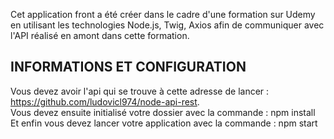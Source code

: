 Cet application front a été créer dans le cadre d'une formation sur Udemy en utilisant les technologies Node.js, Twig, Axios afin 
de communiquer avec l'API réalisé en amont dans cette formation.

## INFORMATIONS ET CONFIGURATION

Vous devez avoir l'api qui se trouve à cette adresse de lancer : https://github.com/ludovicl974/node-api-rest.  
Vous devez ensuite initialisé votre dossier avec la commande : npm install  
Et enfin vous devez lancer votre application avec la commande : npm start  